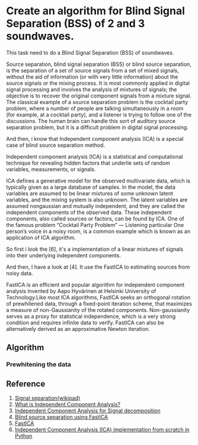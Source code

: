# Create an algorithm for Blind Signal Separation (BSS) of 2 and 3 soundwaves.
This task need to do a Blind Signal Separation (BSS) of soundwaves. 

Source separation, blind signal separation (BSS) or blind source separation, is the separation of a set of source signals from a set of mixed signals, without the aid of information (or with very little information) about the source signals or the mixing process. 
It is most commonly applied in digital signal processing and involves the analysis of mixtures of signals; the objective is to recover the original component signals from a mixture signal. The classical example of a source separation problem is the cocktail party problem, where a number of people are talking simultaneously in a room (for example, at a cocktail party), and a listener is trying to follow one of the discussions. The human brain can handle this sort of auditory source separation problem, but it is a difficult problem in digital signal processing.

And then, i know that Independent component analysis (ICA) is a special case of blind source separation method. 

Independent component analysis (ICA) is a statistical and computational technique for revealing hidden factors that underlie sets of random variables, measurements, or signals.

ICA defines a generative model for the observed multivariate data, which is typically given as a large database of samples. In the model, the data variables are assumed to be linear mixtures of some unknown latent variables, and the mixing system is also unknown. The latent variables are assumed nongaussian and mutually independent, and they are called the independent components of the observed data. These independent components, also called sources or factors, can be found by ICA.
One of the famous problem “Cocktail Party Problem” — Listening particular One person’s voice in a noisy room, is a common example which is known as an application of ICA algorithm.

So first i look the [6], it's a implementation of a linear mixtures of signals into their underlying independent components. 

And then, I have a look at [4]. It use the FastICA to estimating sources from noisy data.

FastICA is an efficient and popular algorithm for independent component analysis invented by Aapo Hyvärinen at Helsinki University of Technology.Like most ICA algorithms, FastICA seeks an orthogonal rotation of prewhitened data, through a fixed-point iteration scheme, that maximizes a measure of non-Gaussianity of the rotated components. 
Non-gaussianity serves as a proxy for statistical independence, which is a very strong condition and requires infinite data to verify. FastICA can also be alternatively derived as an approximative Newton iteration.

## Algorithm
### Prewhitening the data 


## Reference 
1. [Signal separation(wikipad)](https://en.wikipedia.org/wiki/Signal_separation)
2. [What is Independent Component Analysis?](https://www.cs.helsinki.fi/u/ahyvarin/whatisica.shtml)
3. [Independent Component Analysis for Signal decomposition](https://medium.com/analytics-vidhya/independent-component-analysis-for-signal-decomposition-3db954ffe8aa)
4. [Blind source separation using FastICA](https://scikit-learn.org/stable/auto_examples/decomposition/plot_ica_blind_source_separation.html)
5. [FastICA](https://en.wikipedia.org/wiki/FastICA)
6. [Independent Component Analysis (ICA) implementation from scratch in Python](https://github.com/akcarsten/Independent_Component_Analysis)